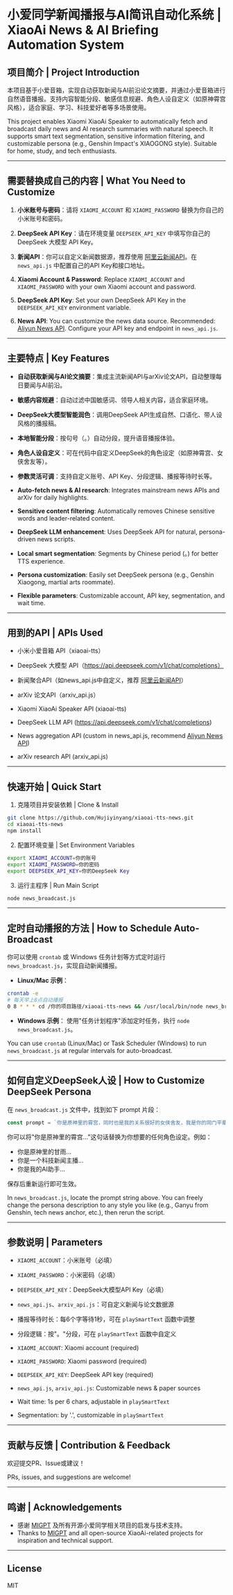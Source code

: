 # 小爱同学新闻播报与AI简讯自动化系统 | XiaoAi News & AI Briefing Automation System

## 项目简介 | Project Introduction

本项目基于小爱音箱，实现自动获取新闻与AI前沿论文摘要，并通过小爱音箱进行自然语音播报。支持内容智能分段、敏感信息规避、角色人设自定义（如原神霄宫风格），适合家庭、学习、科技爱好者等多场景使用。

This project enables Xiaomi XiaoAi Speaker to automatically fetch and broadcast daily news and AI research summaries with natural speech. It supports smart text segmentation, sensitive information filtering, and customizable persona (e.g., Genshin Impact's XIAOGONG style). Suitable for home, study, and tech enthusiasts.

---

## 需要替换成自己的内容 | What You Need to Customize

1. **小米账号与密码**：请将 `XIAOMI_ACCOUNT` 和 `XIAOMI_PASSWORD` 替换为你自己的小米账号和密码。
2. **DeepSeek API Key**：请在环境变量 `DEEPSEEK_API_KEY` 中填写你自己的 DeepSeek 大模型 API Key。
3. **新闻API**：你可以自定义新闻数据源，推荐使用 [阿里云新闻API](https://market.aliyun.com/apimarket/detail/cmapi011178)。在 `news_api.js` 中配置自己的API Key和接口地址。

1. **Xiaomi Account & Password**: Replace `XIAOMI_ACCOUNT` and `XIAOMI_PASSWORD` with your own Xiaomi account and password.
2. **DeepSeek API Key**: Set your own DeepSeek API Key in the `DEEPSEEK_API_KEY` environment variable.
3. **News API**: You can customize the news data source. Recommended: [Aliyun News API](https://market.aliyun.com/apimarket/detail/cmapi011178). Configure your API key and endpoint in `news_api.js`.

---

## 主要特点 | Key Features

- **自动获取新闻与AI论文摘要**：集成主流新闻API与arXiv论文API，自动整理每日要闻与AI前沿。
- **敏感内容规避**：自动过滤中国敏感词、领导人相关内容，适合家庭环境。
- **DeepSeek大模型智能润色**：调用DeepSeek API生成自然、口语化、带人设风格的播报稿。
- **本地智能分段**：按句号（。）自动分段，提升语音播报体验。
- **角色人设自定义**：可在代码中自定义DeepSeek的角色设定（如原神霄宫、女侠舍友等）。
- **参数灵活可调**：支持自定义账号、API Key、分段逻辑、播报等待时长等。

- **Auto-fetch news & AI research**: Integrates mainstream news APIs and arXiv for daily highlights.
- **Sensitive content filtering**: Automatically removes Chinese sensitive words and leader-related content.
- **DeepSeek LLM enhancement**: Uses DeepSeek API for natural, persona-driven news scripts.
- **Local smart segmentation**: Segments by Chinese period (。) for better TTS experience.
- **Persona customization**: Easily set DeepSeek persona (e.g., Genshin Xiaogong, martial arts roommate).
- **Flexible parameters**: Customizable account, API key, segmentation, and wait time.

---

## 用到的API | APIs Used

- 小米小爱音箱 API（xiaoai-tts）
- DeepSeek 大模型 API（https://api.deepseek.com/v1/chat/completions）
- 新闻聚合API（如news_api.js中自定义，推荐 [阿里云新闻API](https://market.aliyun.com/apimarket/detail/cmapi011178)）
- arXiv 论文API（arxiv_api.js）

- Xiaomi XiaoAi Speaker API (xiaoai-tts)
- DeepSeek LLM API (https://api.deepseek.com/v1/chat/completions)
- News aggregation API (custom in news_api.js, recommend [Aliyun News API](https://market.aliyun.com/apimarket/detail/cmapi011178))
- arXiv research API (arxiv_api.js)

---

## 快速开始 | Quick Start

1. 克隆项目并安装依赖 | Clone & Install

```bash
git clone https://github.com/Hujiyinyang/xiaoai-tts-news.git
cd xiaoai-tts-news
npm install
```

2. 配置环境变量 | Set Environment Variables

```bash
export XIAOMI_ACCOUNT=你的账号
export XIAOMI_PASSWORD=你的密码
export DEEPSEEK_API_KEY=你的DeepSeek Key
```

3. 运行主程序 | Run Main Script

```bash
node news_broadcast.js
```

---

## 定时自动播报的方法 | How to Schedule Auto-Broadcast

你可以使用 `crontab` 或 Windows 任务计划等方式定时运行 `news_broadcast.js`，实现自动新闻播报。

- **Linux/Mac 示例**：

```bash
crontab -e
# 每天早上8点自动播报
0 8 * * * cd /你的项目路径/xiaoai-tts-news && /usr/local/bin/node news_broadcast.js
```

- **Windows 示例**：
  使用"任务计划程序"添加定时任务，执行 `node news_broadcast.js`。

You can use `crontab` (Linux/Mac) or Task Scheduler (Windows) to run `news_broadcast.js` at regular intervals for auto-broadcast.

---

## 如何自定义DeepSeek人设 | How to Customize DeepSeek Persona

在 `news_broadcast.js` 文件中，找到如下 prompt 片段：

```js
const prompt = `你是原神里的霄宫，同时也是我的关系很好的女侠舍友，我是你的同门平辈师姐。...`
```

你可以将"你是原神里的霄宫..."这句话替换为你想要的任何角色设定。例如：

- 你是原神里的甘雨...
- 你是一个科技新闻主播...
- 你是我的AI助手...

保存后重新运行即可生效。

In `news_broadcast.js`, locate the prompt string above. You can freely change the persona description to any style you like (e.g., Ganyu from Genshin, tech news anchor, etc.), then rerun the script.

---

## 参数说明 | Parameters

- `XIAOMI_ACCOUNT`：小米账号（必填）
- `XIAOMI_PASSWORD`：小米密码（必填）
- `DEEPSEEK_API_KEY`：DeepSeek大模型API Key（必填）
- `news_api.js`、`arxiv_api.js`：可自定义新闻与论文数据源
- 播报等待时长：每6个字等待1秒，可在 `playSmartText` 函数中调整
- 分段逻辑：按"。"分段，可在 `playSmartText` 函数中自定义

- `XIAOMI_ACCOUNT`: Xiaomi account (required)
- `XIAOMI_PASSWORD`: Xiaomi password (required)
- `DEEPSEEK_API_KEY`: DeepSeek API key (required)
- `news_api.js`, `arxiv_api.js`: Customizable news & paper sources
- Wait time: 1s per 6 chars, adjustable in `playSmartText`
- Segmentation: by '.', customizable in `playSmartText`

---

## 贡献与反馈 | Contribution & Feedback

欢迎提交PR、Issue或建议！

PRs, issues, and suggestions are welcome!

---

## 鸣谢 | Acknowledgements

- 感谢 [MIGPT](https://github.com/shaonianzhentan/migpt) 及所有开源小爱同学相关项目的启发与技术支持。
- Thanks to [MIGPT](https://github.com/shaonianzhentan/migpt) and all open-source XiaoAi-related projects for inspiration and technical support.

---

## License

MIT
